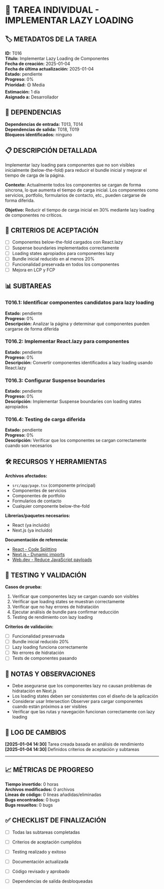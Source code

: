# 📝 TAREA INDIVIDUAL - IMPLEMENTAR LAZY LOADING

## 🏷️ METADATOS DE LA TAREA

**ID:** T016  
**Título:** Implementar Lazy Loading de Componentes  
**Fecha de creación:** 2025-01-04  
**Fecha de última actualización:** 2025-01-04  
**Estado:** pendiente  
**Progreso:** 0%  
**Prioridad:** 🟡 Media  
**Estimación:** 1 día  
**Asignado a:** Desarrollador

## 🔗 DEPENDENCIAS

**Dependencias de entrada:** T013, T014  
**Dependencias de salida:** T018, T019  
**Bloqueos identificados:** ninguno

## 📋 DESCRIPCIÓN DETALLADA

Implementar lazy loading para componentes que no son visibles inicialmente (below-the-fold) para reducir el bundle inicial y mejorar el tiempo de carga de la página.

**Contexto:** Actualmente todos los componentes se cargan de forma síncrona, lo que aumenta el tiempo de carga inicial. Los componentes como servicios, portfolio, formularios de contacto, etc., pueden cargarse de forma diferida.

**Objetivo:** Reducir el tiempo de carga inicial en 30% mediante lazy loading de componentes no críticos.

## 🎯 CRITERIOS DE ACEPTACIÓN

- [ ] Componentes below-the-fold cargados con React.lazy
- [ ] Suspense boundaries implementados correctamente
- [ ] Loading states apropiados para componentes lazy
- [ ] Bundle inicial reducido en al menos 20%
- [ ] Funcionalidad preservada en todos los componentes
- [ ] Mejora en LCP y FCP

## 📊 SUBTAREAS

### T016.1: Identificar componentes candidatos para lazy loading

**Estado:** pendiente  
**Progreso:** 0%  
**Descripción:** Analizar la página y determinar qué componentes pueden cargarse de forma diferida

### T016.2: Implementar React.lazy para componentes

**Estado:** pendiente  
**Progreso:** 0%  
**Descripción:** Convertir componentes identificados a lazy loading usando React.lazy

### T016.3: Configurar Suspense boundaries

**Estado:** pendiente  
**Progreso:** 0%  
**Descripción:** Implementar Suspense boundaries con loading states apropiados

### T016.4: Testing de carga diferida

**Estado:** pendiente  
**Progreso:** 0%  
**Descripción:** Verificar que los componentes se cargan correctamente cuando son necesarios

## 🛠️ RECURSOS Y HERRAMIENTAS

**Archivos afectados:**

- `src/app/page.tsx` (componente principal)
- Componentes de servicios
- Componentes de portfolio
- Formularios de contacto
- Cualquier componente below-the-fold

**Librerías/paquetes necesarios:**

- React (ya incluido)
- Next.js (ya incluido)

**Documentación de referencia:**

- [React - Code Splitting](https://react.dev/reference/react/lazy)
- [Next.js - Dynamic imports](https://nextjs.org/docs/advanced-features/dynamic-import)
- [Web.dev - Reduce JavaScript payloads](https://web.dev/reduce-javascript-payloads-with-code-splitting/)

## 🧪 TESTING Y VALIDACIÓN

**Casos de prueba:**

1. Verificar que componentes lazy se cargan cuando son visibles
2. Verificar que loading states se muestran correctamente
3. Verificar que no hay errores de hidratación
4. Ejecutar análisis de bundle para confirmar reducción
5. Testing de rendimiento con lazy loading

**Criterios de validación:**

- [ ] Funcionalidad preservada
- [ ] Bundle inicial reducido 20%
- [ ] Lazy loading funciona correctamente
- [ ] No errores de hidratación
- [ ] Tests de componentes pasando

## 📝 NOTAS Y OBSERVACIONES

- Debe asegurarse que los componentes lazy no causan problemas de hidratación en Next.js
- Los loading states deben ser consistentes con el diseño de la aplicación
- Considerar usar Intersection Observer para cargar componentes cuando están próximos a ser visibles
- Verificar que las rutas y navegación funcionan correctamente con lazy loading

## 🔄 LOG DE CAMBIOS

**[2025-01-04 14:30]** Tarea creada basada en análisis de rendimiento
**[2025-01-04 14:30]** Definidos criterios de aceptación y subtareas

---

## 📈 MÉTRICAS DE PROGRESO

**Tiempo invertido:** 0 horas  
**Archivos modificados:** 0 archivos  
**Líneas de código:** 0 líneas añadidas/eliminadas  
**Bugs encontrados:** 0 bugs  
**Bugs resueltos:** 0 bugs

## ✅ CHECKLIST DE FINALIZACIÓN

- [ ] Todas las subtareas completadas
- [ ] Criterios de aceptación cumplidos
- [ ] Testing realizado y exitoso
- [ ] Documentación actualizada
- [ ] Código revisado y aprobado
- [ ] Dependencias de salida desbloqueadas

